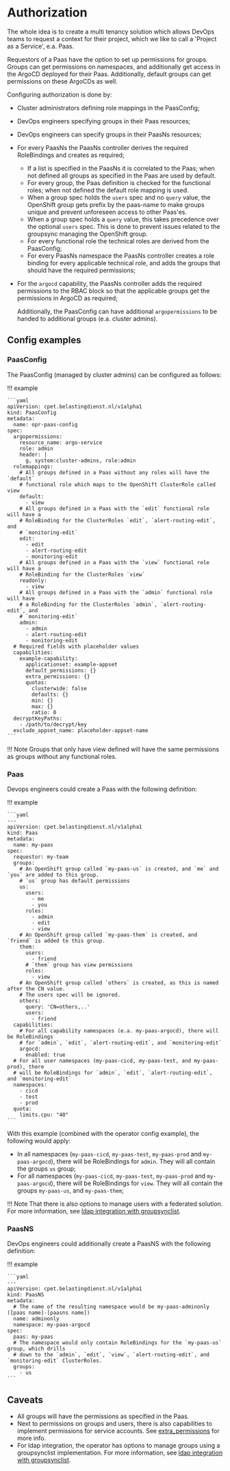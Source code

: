 # Authorization

The whole idea is to create a multi tenancy solution which allows DevOps teams
to request a context for their project, which we like to call a 'Project as a Service',
e.a. Paas.

Requestors of a Paas have the option to set up permissions for groups. Groups can
get permissions on namespaces, and additionally get access in the ArgoCD deployed
for their Paas. Additionally, default groups can get permissions on these ArgoCDs as well.

Configuring authorization is done by:

- Cluster administrators defining role mappings in the PaasConfig;
- DevOps engineers specifying groups in their Paas resources;
- DevOps engineers can specify groups in their PaasNs resources;
- For every PaasNs the PaasNs controller derives the required RoleBindings and
  creates as required;
  - If a list is specified in the PaasNs it is correlated to the Paas;
    when not defined all groups as specified in the Paas are used by default.
  - For every group, the Paas definition is checked for the functional roles;
    when not defined the default role mapping is used.
  - When a group spec holds the `users` spec and no `query` value, the OpenShift group gets prefix by
    the paas-name to make groups unique and prevent unforeseen access to other Paas'es.
  - When a group spec holds a `query` value, this takes precedence over the optional `users` spec.
    This is done to prevent issues related to the groupsync managing the OpenShift group.
  - For every functional role the technical roles are derived from the PaasConfig;
  - For every PaasNs namespace the PaasNs controller creates a role binding for
    every applicable technical role, and adds the groups that should have the
    required permissions;
- For the `argocd` capability, the PaasNs controller adds the required permissions
  to the RBAC block so that the applicable groups get the permissions in ArgoCD
  as required;

  Additionally, the PaasConfig can have additional `argopermissions` to
  be handed to additional groups (e.a. cluster admins).

## Config examples

### PaasConfig

The PaasConfig (managed by cluster admins) can be configured as follows:

!!! example

    ```yaml
    apiVersion: cpet.belastingdienst.nl/v1alpha1
    kind: PaasConfig
    metadata:
      name: opr-paas-config
    spec:
      argopermissions:
        resource_name: argo-service
        role: admin
        header: |
          g, system:cluster-admins, role:admin
      rolemappings:
        # All groups defined in a Paas without any roles will have the `default`
        # functional role which maps to the OpenShift ClusterRole called view
        default:
          - view
        # All groups defined in a Paas with the `edit` functional role will have a
        # RoleBinding for the ClusterRoles `edit`, `alert-routing-edit`, and
        # `monitoring-edit`
        edit:
          - edit
          - alert-routing-edit
          - monitoring-edit
        # All groups defined in a Paas with the `view` functional role will have a
        # RoleBinding for the ClusterRoles `view`
        readonly:
          - view
        # All groups defined in a Paas with the `admin` functional role will have
        # a RoleBinding for the ClusterRoles `admin`, `alert-routing-edit`, and
        # `monitoring-edit`
        admin:
          - admin
          - alert-routing-edit
          - monitoring-edit
      # Required fields with placeholder values
      capabilities:
        example-capability:
          applicationset: example-appset
          default_permissions: {}
          extra_permissions: {}
          quotas:
            clusterwide: false
            defaults: {}
            min: {}
            max: {}
            ratio: 0
      decryptKeyPaths:
        - /path/to/decrypt/key
      exclude_appset_name: placeholder-appset-name
    ```

!!! Note
Groups that only have view defined will have the same permissions as groups
without any functional roles.

### Paas

Devops engineers could create a Paas with the following definition:

!!! example

    ```yaml
    ---
    apiVersion: cpet.belastingdienst.nl/v1alpha1
    kind: Paas
    metadata:
      name: my-paas
    spec:
      requestor: my-team
      groups:
        # An OpenShift group called `my-paas-us` is created, and `me` and `you` are added to this group.
        # `us` group has default permissions
        us:
          users:
            - me
            - you
          roles:
            - admin
            - edit
            - view
        # An OpenShift group called `my-paas-them` is created, and `friend` is added to this group.
        them:
          users:
            - friend
          # `them` group has view permissions
          roles:
            - view
        # An OpenShift group called `others` is created, as this is named after the CN value.
        # The users spec will be ignored.
        others:
          query: 'CN=others,..'
          users:
            - friend
      capabilities:
        # For all capability namespaces (e.a. my-paas-argocd), there will be RoleBindings
        # for `admin`, `edit`, `alert-routing-edit`, and `monitoring-edit`
        argocd:
          enabled: true
      # For all user namespaces (my-paas-cicd, my-paas-test, and my-paas-prod), there
      # will be RoleBindings for `admin`, `edit`, `alert-routing-edit`, and `monitoring-edit`
      namespaces:
        - cicd
        - test
        - prod
      quota:
        limits.cpu: "40"
    ```

With this example (combined with the operator config example), the following would apply:

- In all namespaces (`my-paas-cicd`, `my-paas-test`, `my-paas-prod` and `my-paas-argocd`),
  there will be RoleBindings for `admin`. They will all contain the groups `us` group;
- For all namespaces (`my-paas-cicd`, `my-paas-test`, `my-paas-prod` and `my-paas-argocd`),
  there will be RoleBindings for `view`. They will all contain the groups `my-paas-us`, and `my-paas-them`;

!!! Note
That there is also options to manage users with a federated solution.
For more information, see [ldap integration with groupsynclist](groupsynclist.md).

### PaasNS

DevOps engineers could additionally create a PaasNS with the following definition:

!!! example

    ```yaml
    ---
    apiVersion: cpet.belastingdienst.nl/v1alpha1
    kind: PaasNS
    metadata:
      # The name of the resulting namespace would be my-paas-adminonly ([paas name]-[paasns name])
      name: adminonly
      namespace: my-paas-argocd
    spec:
      paas: my-paas
      # The namespace would only contain RoleBindings for the `my-paas-us` group, which drills
      # down to the `admin`, `edit`, `view`, `alert-routing-edit`, and `monitoring-edit` ClusterRoles.
      groups:
        - us
    ```

## Caveats

- All groups will have the permissions as specified in the Paas.
- Next to permissions on groups and users, there is also capabilities to implement
  permissions for service accounts. See [extra_permissions](../../administrators-guide/capabilities.md#configuring-permissions) for
  more info.
- For ldap integration, the operator has options to manage groups using a groupsynclist
  implementation. For more information, see [ldap integration with groupsynclist](groupsynclist.md).
